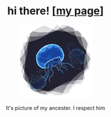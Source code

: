 <h1 align="center"> hi there! [<a href="https://hachchch.github.io/">my page</a>]</h1>

<p align="center"><img src="https://raw.githubusercontent.com/hachchch/hachchch.github.io/master/AureliaAurita.png"></img></p>
<p align="center">It's picture of my ancester. I respect him</p>
